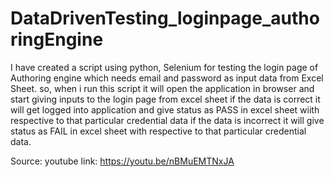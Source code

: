 # DataDrivenTesting_loginpage_authoringEngine
I have created a script using python, Selenium for testing the login page of Authoring engine which needs email and password as input data from Excel Sheet.
so, when i run this script it will open the application in browser and start giving inputs to the login page from excel sheet
if the data is correct it will get logged into application and give status as PASS in excel sheet wiith respective to that particular credential data
if the data is incorrect it will give status as FAIL in excel sheet with respective to that particular credential data.


Source:
youtube link: https://youtu.be/nBMuEMTNxJA
